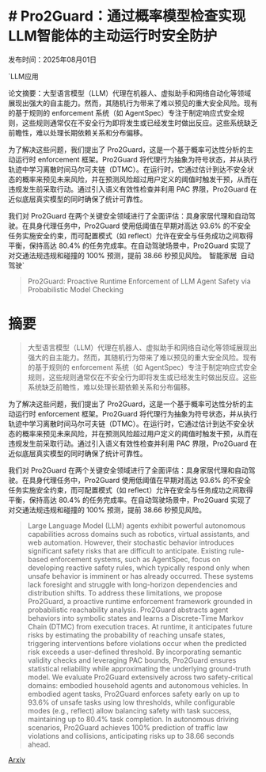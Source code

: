 # # Pro2Guard：通过概率模型检查实现LLM智能体的主动运行时安全防护

发布时间：2025年08月01日

`LLM应用

论文摘要：大型语言模型（LLM）代理在机器人、虚拟助手和网络自动化等领域展现出强大的自主能力。然而，其随机行为带来了难以预见的重大安全风险。现有的基于规则的 enforcement 系统（如 AgentSpec）专注于制定响应式安全规则，这些规则通常仅在不安全行为即将发生或已经发生时做出反应。这些系统缺乏前瞻性，难以处理长期依赖关系和分布偏移。

为了解决这些问题，我们提出了 Pro2Guard，这是一个基于概率可达性分析的主动运行时 enforcement 框架。Pro2Guard 将代理行为抽象为符号状态，并从执行轨迹中学习离散时间马尔可夫链（DTMC）。在运行时，它通过估计到达不安全状态的概率来预见未来风险，并在预测风险超过用户定义的阈值时触发干预，从而在违规发生前采取行动。通过引入语义有效性检查并利用 PAC 界限，Pro2Guard 在近似底层真实模型的同时确保了统计可靠性。

我们对 Pro2Guard 在两个关键安全领域进行了全面评估：具身家居代理和自动驾驶。在具身代理任务中，Pro2Guard 使用低阈值在早期对高达 93.6% 的不安全任务实施安全约束，而可配置模式（如 reflect）允许在安全与任务成功之间取得平衡，保持高达 80.4% 的任务完成率。在自动驾驶场景中，Pro2Guard 实现了对交通法规违规和碰撞的 100% 预测，提前 38.66 秒预见风险。` `智能家居` `自动驾驶`

> Pro2Guard: Proactive Runtime Enforcement of LLM Agent Safety via Probabilistic Model Checking

# 摘要

> 大型语言模型（LLM）代理在机器人、虚拟助手和网络自动化等领域展现出强大的自主能力。然而，其随机行为带来了难以预见的重大安全风险。现有的基于规则的 enforcement 系统（如 AgentSpec）专注于制定响应式安全规则，这些规则通常仅在不安全行为即将发生或已经发生时做出反应。这些系统缺乏前瞻性，难以处理长期依赖关系和分布偏移。

为了解决这些问题，我们提出了 Pro2Guard，这是一个基于概率可达性分析的主动运行时 enforcement 框架。Pro2Guard 将代理行为抽象为符号状态，并从执行轨迹中学习离散时间马尔可夫链（DTMC）。在运行时，它通过估计到达不安全状态的概率来预见未来风险，并在预测风险超过用户定义的阈值时触发干预，从而在违规发生前采取行动。通过引入语义有效性检查并利用 PAC 界限，Pro2Guard 在近似底层真实模型的同时确保了统计可靠性。

我们对 Pro2Guard 在两个关键安全领域进行了全面评估：具身家居代理和自动驾驶。在具身代理任务中，Pro2Guard 使用低阈值在早期对高达 93.6% 的不安全任务实施安全约束，而可配置模式（如 reflect）允许在安全与任务成功之间取得平衡，保持高达 80.4% 的任务完成率。在自动驾驶场景中，Pro2Guard 实现了对交通法规违规和碰撞的 100% 预测，提前 38.66 秒预见风险。

> Large Language Model (LLM) agents exhibit powerful autonomous capabilities across domains such as robotics, virtual assistants, and web automation. However, their stochastic behavior introduces significant safety risks that are difficult to anticipate. Existing rule-based enforcement systems, such as AgentSpec, focus on developing reactive safety rules, which typically respond only when unsafe behavior is imminent or has already occurred. These systems lack foresight and struggle with long-horizon dependencies and distribution shifts. To address these limitations, we propose Pro2Guard, a proactive runtime enforcement framework grounded in probabilistic reachability analysis. Pro2Guard abstracts agent behaviors into symbolic states and learns a Discrete-Time Markov Chain (DTMC) from execution traces. At runtime, it anticipates future risks by estimating the probability of reaching unsafe states, triggering interventions before violations occur when the predicted risk exceeds a user-defined threshold. By incorporating semantic validity checks and leveraging PAC bounds, Pro2Guard ensures statistical reliability while approximating the underlying ground-truth model. We evaluate Pro2Guard extensively across two safety-critical domains: embodied household agents and autonomous vehicles. In embodied agent tasks, Pro2Guard enforces safety early on up to 93.6% of unsafe tasks using low thresholds, while configurable modes (e.g., reflect) allow balancing safety with task success, maintaining up to 80.4% task completion. In autonomous driving scenarios, Pro2Guard achieves 100% prediction of traffic law violations and collisions, anticipating risks up to 38.66 seconds ahead.

[Arxiv](https://arxiv.org/abs/2508.00500)